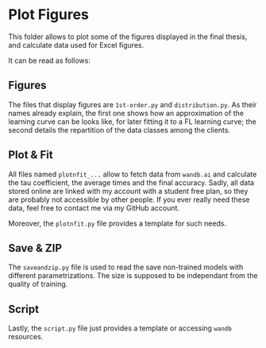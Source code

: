 # Plot Figures

This folder allows to plot some of the figures displayed in the final thesis, and calculate data used for Excel figures.

It can be read as follows:

## Figures

The files that display figures are `1st-order.py` and `distribution.py`.
As their names already explain, the first one shows how an approximation of the learning curve can be looks like, for later fitting it to a FL learning curve; the second details the repartition of the data classes among the clients.

## Plot & Fit

All files named `plotnfit_...` allow to fetch data from `wandb.ai` and calculate the tau coefficient, the average times and the final accuracy.
Sadly, all data stored online are linked with my account with a student free plan, so they are probably not accessible by other people. 
If you ever really need these data, feel free to contact me via my GitHub account.

Moreover, the `plotnfit.py` file provides a template for such needs.

## Save & ZIP

The `saveandzip.py` file is used to read the save non-trained models with different parametrizations.
The size is supposed to be independant from the quality of training.

## Script

Lastly, the `script.py` file just provides a template or accessing `wandb` resources.
